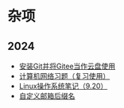 # 杂项

## 2024

- [安装Git并将Gitee当作云盘使用](./安装Git并将Gitee当作云盘使用.md)
- [计算机网络习题（复习使用）](./计算机网络习题.md)
- [Linux操作系统笔记（9.20）](./Linux操作系统笔记（9.20）.md)
- [自定义邮箱后缀名](./自定义邮箱后缀名.md)
